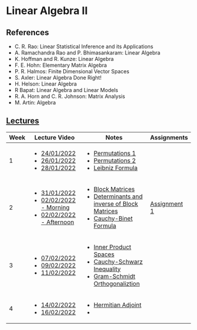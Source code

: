 # Linear Algebra II

## References

- C. R. Rao: Linear Statistical Inference and its Applications
- A. Ramachandra Rao and P. Bhimasankaram: Linear Algebra
- K. Hoffman and R. Kunze: Linear Algebra
- F. E. Hohn: Elementary Matrix Algebra
- P. R. Halmos: Finite Dimensional Vector Spaces
- S. Axler: Linear Algebra Done Right!
- H. Helson: Linear Algebra
- R Bapat: Linear Algebra and Linear Models
- R. A. Horn and C. R. Johnson: Matrix Analysis
- M. Artin: Algebra

## [Lectures](https://www.youtube.com/playlist?list=PLuar0zPypPO2MLmaLd36BEDXc4Ot9P0xg)

| Week | Lecture Video                                                                                                                                                                                                                                             | Notes                                                                                                                                                                                                                        | Assignments                                               |
| ---- | --------------------------------------------------------------------------------------------------------------------------------------------------------------------------------------------------------------------------------------------------------- | ---------------------------------------------------------------------------------------------------------------------------------------------------------------------------------------------------------------------------- | --------------------------------------------------------- |
| 1    | <ul><li> [24/01/2022](https://www.youtube.com/watch?v=B713pN84QFo&list=PLuar0zPypPO2MLmaLd36BEDXc4Ot9P0xg&index=1) <li> [26/01/2022](https://www.youtube.com/watch?v=4QWhtgny_C0&list=PLuar0zPypPO2MLmaLd36BEDXc4Ot9P0xg&index=2)<li>[28/01/2022]() </ul> | <ul><li> [Permutations 1](Lecture-Notes/LinearAlgebraII-1.pdf) <li> [Permutations 2](Lecture-Notes/LinearAlgebraII-2.pdf) <li> [Leibniz Formula](Lecture-Notes/LinearAlgebraII-3.pdf) </ul>                                  |                                                           |
| 2    | <ul><li> [31/01/2022]() <li> [02/02/2022 - Morning]() <li> [02/02/2022 - Afternoon]() </ul>                                                                                                                                                               | <ul><li> [Block Matrices](Lecture-Notes/LinearAlgebraII-4.pdf) <li> [Determinants and inverse of Block Matrices](Lecture-Notes/LinearAlgebraII-5.pdf) <li> [Cauchy-Binet Formula](Lecture-Notes/LinearAlgebraII-6.pdf) </ul> | [Assignment 1](Assignments/haLinearAlgebra-II-1-2022.pdf) |
| 3    | <ul><li> [07/02/2022]() <li> [09/02/2022]() <li> [11/02/2022]() </ul>                                                                                                                                                                                     | <ul><li> [Inner Product Spaces](Lecture-Notes/LinearAlgebraII-7.pdf) <li> [Cauchy-Schwarz Inequality](Lecture-Notes/LinearAlgebraII-8.pdf) <li> [Gram-Schmidt Orthogonaliztion](Lecture-Notes/LinearAlgebraII-9.pdf) </ul>   |
| 4    | <ul><li> [14/02/2022]() <li> [16/02/2022]() </ul>                                                                                                                                                                                                         | <ul><li> [Hermitian Adjoint](Lecture-Notes/LinearAlgebraII-10.pdf) <li> </ul>                                                                                                                                                |
